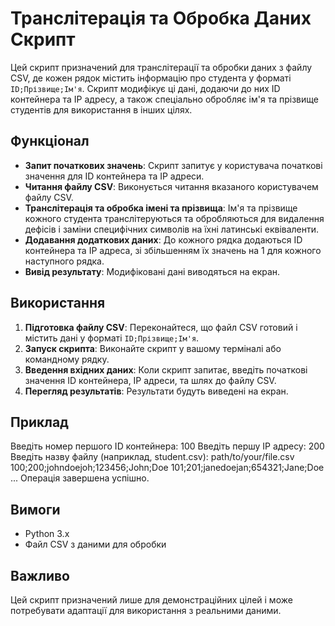 # Транслітерація та Обробка Даних Скрипт

Цей скрипт призначений для транслітерації та обробки даних з файлу CSV, де кожен рядок містить інформацію про студента у форматі `ID;Прізвище;Ім'я`. Скрипт модифікує ці дані, додаючи до них ID контейнера та IP адресу, а також спеціально обробляє ім'я та прізвище студентів для використання в інших цілях.

## Функціонал

- **Запит початкових значень**: Скрипт запитує у користувача початкові значення для ID контейнера та IP адреси.
- **Читання файлу CSV**: Виконується читання вказаного користувачем файлу CSV.
- **Транслітерація та обробка імені та прізвища**: Ім'я та прізвище кожного студента транслітеруються та обробляються для видалення дефісів і заміни специфічних символів на їхні латинські еквіваленти.
- **Додавання додаткових даних**: До кожного рядка додаються ID контейнера та IP адреса, зі збільшенням їх значень на 1 для кожного наступного рядка.
- **Вивід результату**: Модифіковані дані виводяться на екран.

## Використання

1. **Підготовка файлу CSV**: Переконайтеся, що файл CSV готовий і містить дані у форматі `ID;Прізвище;Ім'я`.
2. **Запуск скрипта**: Виконайте скрипт у вашому терміналі або командному рядку.
3. **Введення вхідних даних**: Коли скрипт запитає, введіть початкові значення ID контейнера, IP адреси, та шлях до файлу CSV.
4. **Перегляд результатів**: Результати будуть виведені на екран.

## Приклад

Введіть номер першого ID контейнера: 100
Введіть першу IP адресу: 200
Введіть назву файлу (наприклад, student.csv): path/to/your/file.csv
100;200;johndoejoh;123456;John;Doe
101;201;janedoejan;654321;Jane;Doe
...
Операція завершена успішно.



## Вимоги

- Python 3.x
- Файл CSV з даними для обробки

## Важливо

Цей скрипт призначений лише для демонстраційних цілей і може потребувати адаптації для використання з реальними даними.


